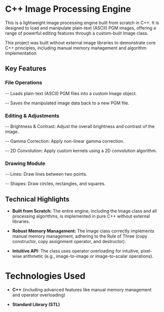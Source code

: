 # C++ Image Processing Engine

This is a lightweight image processing engine built from scratch in C++. It is designed to load and manipulate plain-text (ASCII) PGM images, offering a range of powerful editing features through a custom-built Image class.

This project was built without external image libraries to demonstrate core C++ principles, including manual memory management and algorithm implementation.

## Key Features

### File Operations

-- Loads plain-text (ASCII) PGM files into a custom Image object.

-- Saves the manipulated image data back to a new PGM file.

### Editing & Adjustments

-- Brightness & Contrast: Adjust the overall brightness and contrast of the image.

-- Gamma Correction: Apply non-linear gamma correction.

-- 2D Convolution: Apply custom kernels using a 2D convolution algorithm.

### Drawing Module

-- Lines: Draw lines between two points.

-- Shapes: Draw circles, rectangles, and squares.

## Technical Highlights

* **Built from Scratch:** The entire engine, including the Image class and all processing algorithms, is implemented in pure C++ without external libraries.

* **Robust Memory Management:** The Image class correctly implements manual memory management, adhering to the Rule of Three (copy constructor, copy assignment operator, and destructor).

* **Intuitive API:** The class uses operator overloading for intuitive, pixel-wise arithmetic (e.g., image-to-image or image-to-scalar operations).

# Technologies Used

* **C++** (including advanced features like manual memory management and operator overloading)

* **Standard Library (STL)**
